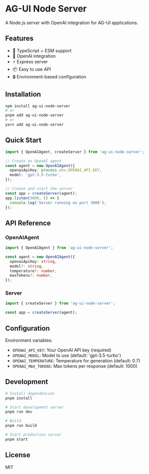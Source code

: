 # AG-UI Node Server

A Node.js server with OpenAI integration for AG-UI applications.

## Features

- 🚀 TypeScript + ESM support
- 🔌 OpenAI integration
- ⚡️ Express server
- 📦 Easy to use API
- 🔒 Environment-based configuration

## Installation

```bash
npm install ag-ui-node-server
# or
pnpm add ag-ui-node-server
# or
yarn add ag-ui-node-server
```

## Quick Start

```typescript
import { OpenAIAgent, createServer } from 'ag-ui-node-server';

// Create an OpenAI agent
const agent = new OpenAIAgent({
  openaiApiKey: process.env.OPENAI_API_KEY,
  model: 'gpt-3.5-turbo',
});

// Create and start the server
const app = createServer(agent);
app.listen(3000, () => {
  console.log('Server running on port 3000');
});
```

## API Reference

### OpenAIAgent

```typescript
import { OpenAIAgent } from 'ag-ui-node-server';

const agent = new OpenAIAgent({
  openaiApiKey: string,
  model?: string,
  temperature?: number,
  maxTokens?: number,
});
```

### Server

```typescript
import { createServer } from 'ag-ui-node-server';

const app = createServer(agent);
```

## Configuration

Environment variables:

- `OPENAI_API_KEY`: Your OpenAI API key (required)
- `OPENAI_MODEL`: Model to use (default: 'gpt-3.5-turbo')
- `OPENAI_TEMPERATURE`: Temperature for generation (default: 0.7)
- `OPENAI_MAX_TOKENS`: Max tokens per response (default: 1000)

## Development

```bash
# Install dependencies
pnpm install

# Start development server
pnpm run dev

# Build
pnpm run build

# Start production server
pnpm start
```

## License

MIT 